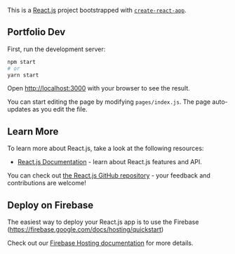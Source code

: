 This is a [React.js](https://react.dev/) project bootstrapped with [`create-react-app`](https://react.dev/learn/start-a-new-react-project).

## Portfolio Dev

First, run the development server:

```bash
npm start
# or
yarn start
```

Open [http://localhost:3000](http://localhost:3000) with your browser to see the result.

You can start editing the page by modifying `pages/index.js`. The page auto-updates as you edit the file.

## Learn More

To learn more about React.js, take a look at the following resources:

- [React.js Documentation](https://legacy.reactjs.org/docs/getting-started.html) - learn about React.js features and API.

You can check out [the React.js GitHub repository](https://github.com/facebook/react) - your feedback and contributions are welcome!

## Deploy on Firebase

The easiest way to deploy your React.js app is to use the Firebase (https://firebase.google.com/docs/hosting/quickstart) 

Check out our [Firebase Hosting documentation](https://firebase.google.com/docs/hosting/quickstart) for more details.
